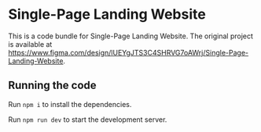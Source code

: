 
  # Single-Page Landing Website

  This is a code bundle for Single-Page Landing Website. The original project is available at https://www.figma.com/design/lUEYgJTS3C4SHRVG7oAWrj/Single-Page-Landing-Website.

  ## Running the code

  Run `npm i` to install the dependencies.

  Run `npm run dev` to start the development server.
  
